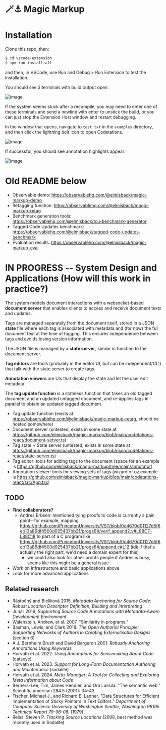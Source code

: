 # 🪄⚓ Magic Markup

# Installation
Clone this repo, then:
```bash
$ cd vscode-extension
$ npm run install:all
```
and then, in VSCode, use Run and Debug > Run Extension to test the installation.

You should see 3 terminals with build output open:  

![image](https://github.com/user-attachments/assets/86b4af17-6f17-47f1-8115-218081df386e)

If the system seems stuck after a recompile, you may need to enter one of these terminals and send a newline with enter to unstick the build, or you can just stop the Extension Host window and restart debugging.

In the window that opens, navigate to `test.txt` in the `examples` directory, and then click the lightning bolt icon to open Codetations.  

![image](https://github.com/user-attachments/assets/fd7ba386-06c4-4b4b-80fe-e9cf5a70ad41)

If successful, you should see annotation highlights appear:  

![image](https://github.com/user-attachments/assets/a665fc43-2159-4108-93c8-99c4a8ace3e1)

# Old README below



* Observable demo: https://observablehq.com/@elmisback/magic-markup-demo
* Retagging function: https://observablehq.com/@elmisback/magic-markup-retag
* Benchmark generation tools: https://observablehq.com/@elmisback/tcu-benchmark-generator
* Tagged Code Updates benchmark: https://observablehq.com/@elmisback/tagged-code-updates-benchmark
* Evaluation results: https://observablehq.com/@elmisback/magic-markup-eval

# IN PROGRESS -- System Design and Applications (How will this work in practice?)

The system models document interactions with a websocket-based **document server** that enables clients to access and receive document texts and updates.

Tags are managed separately from the document itself, stored in a JSON **state** file where each tag is associated with metadata and (for now) the full document text at the time of tagging.
This ensures independence between tags and avoids losing version information.

The JSON file is managed by a **state server**, similar in function to the document server.

**Tag editors** are tools (probably in the editor UI, but can be independent/CLI) that talk with the state server to create tags.

**Annotation viewers** are UIs that display the state and let the user edit metadata.

The **tag update function** is a stateless function that takes an old tagged document and an updated untagged document, and re-applies tags in parallel to obtain an updated tagged document.

* Tag update function (exists at https://observablehq.com/@elmisback/magic-markup-retag, should be hosted somewhere)
* Document server (untested, exists in some state at https://github.com/elmisback/magic-markup/blob/main/codetations-react/document-server.ts)
* Tag state + State server (untested, exists in some state at https://github.com/elmisback/magic-markup/blob/main/codetations-react/state-server.ts)
* Tag editor: tools for adding tags to the document (space for an example is https://github.com/elmisback/magic-markup/tree/main/annotator)
* Annotation viewer: tools for viewing sets of tags (wizard of oz example is https://github.com/elmisback/magic-markup/blob/main/codetations-react/src/App.tsx)

## TODO
* **Find collaborators?**
  * Andres Erbsen: mentioned tying proofs to code is currently a pain point--for example, mapping https://github.com/PrincetonUniversity/VST/blob/0c4670d01127d5f6eb13a86df4500d025437bb21/progs64/verif_append2.v#L88C7-L88C18 to part of a C program like https://github.com/PrincetonUniversity/VST/blob/0c4670d01127d5f6eb13a86df4500d025437bb21/progs64/append.c#L12 (idk if that's actually the right part, we'd need a domain expert for this)
    * we could also look for other proofs people if Andres is busy, seems like this might be a general issue
* Work on infrastructure and basic applications above
* Look for more advanced applications

## Related research
* Rástočný and Bieliková 2015, *Metadata Anchoring for Source Code: Robust Location Descriptor Definition, Building and Interpreting*
* Juhár 2019, *Supporting Source Code Annotations with Metadata-Aware Development Environment*
* Walenstein, Andrew, et al. 2007. "Similarity in programs."
* Basman, Lewis, and Clark 2018. *The Open Authorial Principle: Supporting Networks of Authors in Creating Externalisable Designs* (section 6)
* A.J. Bernheim Brush and David Bargeron 2001. *Robustly Anchoring Annotations Using Keywords*
* Horvath et al. 2022. *Using Annotations for Sensemaking About Code* (catseye)
* Horvath et al. 2023. *Support for Long-Form Documentation Authoring and Maintenance* (sodalite)
* Horvath et al. 2024. *Meta-Manager: A Tool for Collecting and Exploring Meta Information about Code*
* Berners-Lee, Tim, James Hendler, and Ora Lassila. "The semantic web." Scientific american 284.5 (2001): 34-43.
* Fischer, Michael J., and Richard E. Ladner. "Data Structures for Efficient Implementation of Sticky Pointers in Text Editors." *Department of Computer Science University of Washington Seattle, Washington 98195 Technical Report 79-06-08.* (1979).
* Reiss, Steven P. *Tracking Source Locations* (2008, best method was recently used in Sodalite)
